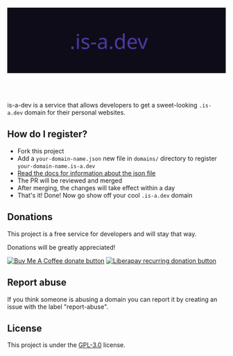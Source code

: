 ![is-a-dev banner](./media/banner.svg)

<br />
<br />

is-a-dev is a service that allows developers to get a sweet-looking `.is-a.dev` domain for their personal websites.


## How do I register?
* Fork this project
* Add a `your-domain-name.json` new file in `domains/` directory to register `your-domain-name.is-a.dev`
* [Read the docs for information about the json file](./API.md)
* The PR will be reviewed and merged
* After merging, the changes will take effect within a day
* That's it! Done! Now go show off your cool `.is-a.dev` domain


## Donations
This project is a free service for developers and will stay that way.

Donations will be greatly appreciated!

<a href="https://www.buymeacoffee.com/phenax" target="_blank"><img src="https://img.shields.io/badge/buy%20me%20a%20coffee-donate-blue.svg?style=flat-square" alt="Buy Me A Coffee donate button" /></a>
<a href="https://liberapay.com/phenax" target="_blank"><img src="https://img.shields.io/badge/liberapay-donate-yellow.svg?style=flat-square" alt="Liberapay recurring donation button" /></a>



## Report abuse
If you think someone is abusing a domain you can report it by creating an issue with the label "report-abuse".



## License
This project is under the [GPL-3.0](./LICENSE) license.
